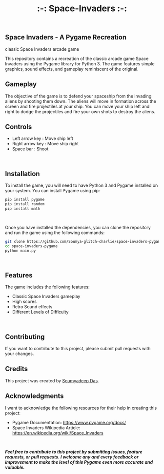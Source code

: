 ﻿<h1 align="center">:-: Space-Invaders :-:</h1>
<br>

## Space Invaders - A Pygame Recreation

classic Space Invaders arcade game

This repository contains a recreation of the classic arcade game Space Invaders using the Pygame library for Python 3. The game features simple graphics, sound effects, and gameplay reminiscent of the original.
<br>

## Gameplay
The objective of the game is to defend your spaceship from the invading aliens by shooting them down. The aliens will move in formation across the screen and fire projectiles at your ship. You can move your ship left and right to dodge the projectiles and fire your own shots to destroy the aliens.
<br>

## Controls

- Left arrow key : Move ship left
- Right arrow key : Move ship right
- Space bar : Shoot
<br>

## Installation

To install the game, you will need to have Python 3 and Pygame installed on your system. You can install Pygame using pip:
 ```bash
 pip install pygame
 pip install random
 pip install math
 ```
<br>

Once you have installed the dependencies, you can clone the repository and run the game using the following commands:
```bash
git clone https://github.com/Soumya-glitch-charlie/space-invaders-pygame.git
cd space-invaders-pygame
python main.py
```
<br>

## Features
The game includes the following features:

- Classic Space Invaders gameplay
- High scores
- Retro Sound effects
- Different Levels of Difficulty
<br>

## Contributing
If you want to contribute to this project, please submit pull requests with your changes.
<br>

## Credits
This project was created by [Soumyadeep Das](https://github.com/Soumya-glitch-charlie).
<br>

## Acknowledgments
I want to acknowledge the following resources for their help in creating this project:

- Pygame Documentation: https://www.pygame.org/docs/
- Space Invaders Wikipedia Article: https://en.wikipedia.org/wiki/Space_Invaders
<br>

<b><i>Feel free to contribute to this project by submitting issues, feature requests, or pull requests. I welcome any and every feedback or improvement to make the level of this Pygame even more accurate and valuable.<i><b>
